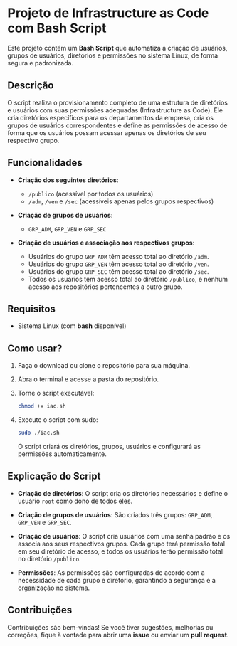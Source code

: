   # Projeto de Infrastructure as Code com Bash Script

Este projeto contém um **Bash Script** que automatiza a criação de usuários, grupos de usuários, diretórios e permissões no sistema Linux, de forma segura e padronizada.

## Descrição

O script realiza o provisionamento completo de uma estrutura de diretórios e usuários com suas permissões adequadas (Infrastructure as Code). Ele cria diretórios específicos para os departamentos da empresa, cria os grupos de usuários correspondentes e define as permissões de acesso de forma que os usuários possam acessar apenas os diretórios de seu respectivo grupo.

## Funcionalidades

- **Criação dos seguintes diretórios**:
  - `/publico` (acessível por todos os usuários)
  - `/adm`, `/ven` e `/sec` (acessíveis apenas pelos grupos respectivos)

- **Criação de grupos de usuários**:
  - `GRP_ADM`, `GRP_VEN` e `GRP_SEC`

- **Criação de usuários e associação aos respectivos grupos**:
  - Usuários do grupo `GRP_ADM` têm acesso total ao diretório `/adm`.
  - Usuários do grupo `GRP_VEN` têm acesso total ao diretório `/ven`.
  - Usuários do grupo `GRP_SEC` têm acesso total ao diretório `/sec`.
  - Todos os usuários têm acesso total ao diretório `/publico`, e nenhum acesso aos repositórios pertencentes a outro grupo.

## Requisitos

- Sistema Linux (com **bash** disponível)

## Como usar?

1. Faça o download ou clone o repositório para sua máquina.

2. Abra o terminal e acesse a pasta do repositório.

3. Torne o script executável:

    ```bash
    chmod +x iac.sh
    ```

4. Execute o script com sudo:

    ```bash
    sudo ./iac.sh
    ```

    O script criará os diretórios, grupos, usuários e configurará as permissões automaticamente.

## Explicação do Script

- **Criação de diretórios**: O script cria os diretórios necessários e define o usuário `root` como dono de todos eles.
  
- **Criação de grupos de usuários**: São criados três grupos: `GRP_ADM`, `GRP_VEN` e `GRP_SEC`.

- **Criação de usuários**: O script cria usuários com uma senha padrão e os associa aos seus respectivos grupos. Cada grupo terá permissão total em seu diretório de acesso, e todos os usuários terão permissão total no diretório `/publico`.

- **Permissões**: As permissões são configuradas de acordo com a necessidade de cada grupo e diretório, garantindo a segurança e a organização no sistema.

## Contribuições

Contribuições são bem-vindas! Se você tiver sugestões, melhorias ou correções, fique à vontade para abrir uma **issue** ou enviar um **pull request**.
